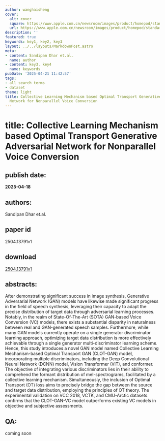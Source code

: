 ```yaml
---
author: wanghaisheng
cover:
  alt: cover
  square: https://www.apple.com.cn/newsroom/images/product/homepod/standard/Apple-HomePod-hero-230118_big.jpg.large_2x.jpg
  url: https://www.apple.com.cn/newsroom/images/product/homepod/standard/Apple-HomePod-hero-230118_big.jpg.large_2x.jpg
description: ''
featured: true
keywords: key1, key2, key3
layout: ../../layouts/MarkdownPost.astro
meta:
- content: Sandipan Dhar et.al.
  name: author
- content: key3, key4
  name: keywords
pubDate: '2025-04-21 11:42:57'
tags:
- all search terms
- dataset
theme: light
title: Collective Learning Mechanism based Optimal Transport Generative Adversarial
  Network for Nonparallel Voice Conversion
---
```


# title: Collective Learning Mechanism based Optimal Transport Generative Adversarial Network for Nonparallel Voice Conversion 
## publish date: 
**2025-04-18** 
## authors: 
  Sandipan Dhar et.al. 
## paper id
2504.13791v1
## download
[2504.13791v1](http://arxiv.org/abs/2504.13791v1)
## abstracts:
After demonstrating significant success in image synthesis, Generative Adversarial Network (GAN) models have likewise made significant progress in the field of speech synthesis, leveraging their capacity to adapt the precise distribution of target data through adversarial learning processes. Notably, in the realm of State-Of-The-Art (SOTA) GAN-based Voice Conversion (VC) models, there exists a substantial disparity in naturalness between real and GAN-generated speech samples. Furthermore, while many GAN models currently operate on a single generator discriminator learning approach, optimizing target data distribution is more effectively achievable through a single generator multi-discriminator learning scheme. Hence, this study introduces a novel GAN model named Collective Learning Mechanism-based Optimal Transport GAN (CLOT-GAN) model, incorporating multiple discriminators, including the Deep Convolutional Neural Network (DCNN) model, Vision Transformer (ViT), and conformer. The objective of integrating various discriminators lies in their ability to comprehend the formant distribution of mel-spectrograms, facilitated by a collective learning mechanism. Simultaneously, the inclusion of Optimal Transport (OT) loss aims to precisely bridge the gap between the source and target data distribution, employing the principles of OT theory. The experimental validation on VCC 2018, VCTK, and CMU-Arctic datasets confirms that the CLOT-GAN-VC model outperforms existing VC models in objective and subjective assessments.
## QA:
coming soon
